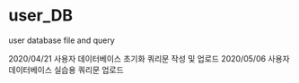 # user_DB
user database file and query

2020/04/21 사용자 데이터베이스 초기화 쿼리문 작성 및 업로드
2020/05/06 사용자 데이터베이스 실습용 쿼리문 업로드